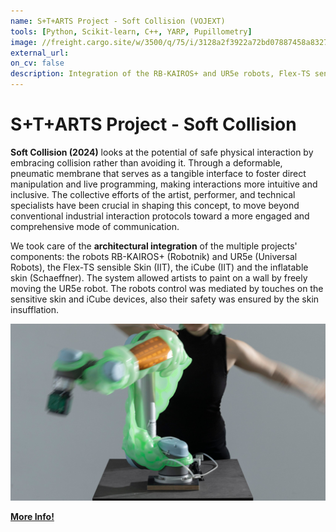```yaml
---
name: S+T+ARTS Project - Soft Collision (VOJEXT)
tools: [Python, Scikit-learn, C++, YARP, Pupillometry]
image: //freight.cargo.site/w/3500/q/75/i/3128a2f3922a72bd07887458a832704ef6f4ea39e79d5b4e179a3bebffc217e2/AnnaSchaeffner_RZ1A3730_MichelleMantel.JPG
external_url:
on_cv: false
description: Integration of the RB-KAIROS+ and UR5e robots, Flex-TS sensitive skin, iCube, and inflatable skin to allow artist to collaboratively paint walls with a robot in safe conditions.
---
```


# S+T+ARTS Project - Soft Collision

**Soft Collision (2024)** looks at the potential of safe physical interaction by embracing collision rather than avoiding it. Through a deformable, pneumatic membrane that serves as a tangible interface to foster direct manipulation and live programming, making interactions more intuitive and inclusive. The collective efforts of the artist, performer, and technical specialists have been crucial in shaping this concept, to move beyond conventional industrial interaction protocols toward a more engaged and comprehensive mode of communication.

We took care of the **architectural integration** of the multiple projects' components: the robots RB-KAIROS+ (Robotnik) and UR5e (Universal Robots), the Flex-TS sensible Skin (IIT), the iCube (IIT) and the inflatable skin (Schaeffner). The system allowed artists to paint on a wall by freely moving the UR5e robot. The robots control was mediated by touches on the sensitive skin and iCube devices, also their safety was ensured by the skin insufflation.

![alt text](../assets/VOJEXT.png)

[**More Info!**](https://anna-schaeffner.com/Soft-Collision)